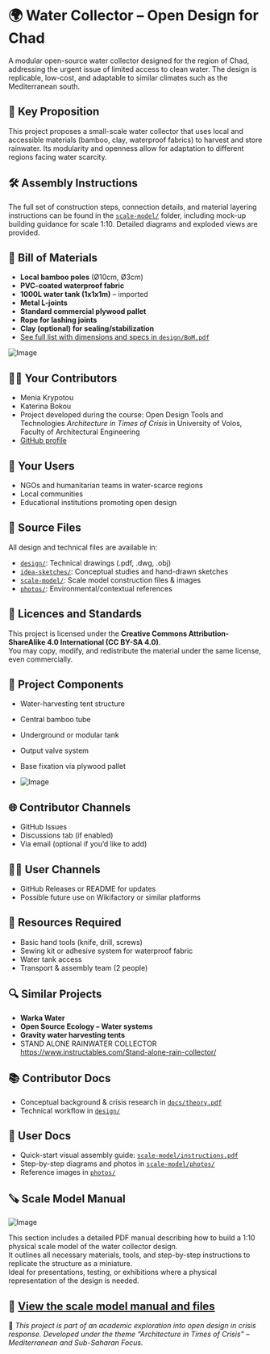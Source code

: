 
# 🌍 Water Collector – Open Design for Chad

A modular open-source water collector designed for the region of Chad, addressing the urgent issue of limited access to clean water. The design is replicable, low-cost, and adaptable to similar climates such as the Mediterranean south.

## 📌 Key Proposition

This project proposes a small-scale water collector that uses local and accessible materials (bamboo, clay, waterproof fabrics) to harvest and store rainwater. Its modularity and openness allow for adaptation to different regions facing water scarcity.

## 🛠️ Assembly Instructions

The full set of construction steps, connection details, and material layering instructions can be found in the [`scale-model/`](./scale-model/) folder, including mock-up building guidance for scale 1:10. Detailed diagrams and exploded views are provided.

## 🧾 Bill of Materials

- **Local bamboo poles** (Ø10cm, Ø3cm)
- **PVC-coated waterproof fabric**
- **1000L water tank (1x1x1m)** – imported
- **Metal L-joints**
- **Standard commercial plywood pallet**
- **Rope for lashing joints**
- **Clay (optional) for sealing/stabilization**
- [See full list with dimensions and specs in `design/BoM.pdf`](./design/)


![Image](https://github.com/user-attachments/assets/b9aa597f-94d9-410b-88df-48d6ce7aa816)

## 👩‍💻 Your Contributors

- Menia Krypotou
- Katerina Bokou 
- Project developed during the course: Open Design Tools and Technologies *Architecture in Times of Crisis* in University of Volos, Faculty of Architectural Engineering 
- [GitHub profile](https://github.com/MeniaKrypotou)

## 👥 Your Users

- NGOs and humanitarian teams in water-scarce regions
- Local communities
- Educational institutions promoting open design

## 💾 Source Files

All design and technical files are available in:

- [`design/`](./design/): Technical drawings (.pdf, .dwg, .obj)
- [`idea-sketches/`](./idea-sketches/): Conceptual studies and hand-drawn sketches
- [`scale-model/`](./scale-model/): Scale model construction files & images
- [`photos/`](./photos/): Environmental/contextual references

## 📜 Licences and Standards

This project is licensed under the **Creative Commons Attribution-ShareAlike 4.0 International (CC BY-SA 4.0)**.  
You may copy, modify, and redistribute the material under the same license, even commercially.

## 🧩 Project Components

- Water-harvesting tent structure
- Central bamboo tube
- Underground or modular tank
- Output valve system
- Base fixation via plywood pallet

- ![Image](https://github.com/user-attachments/assets/3eadfa3f-4f9e-4ed8-8f32-9493a263d48a)

## 🌐 Contributor Channels

- GitHub Issues
- Discussions tab (if enabled)
- Via email (optional if you’d like to add)

## 🧑‍🏫 User Channels

- GitHub Releases or README for updates
- Possible future use on Wikifactory or similar platforms

## 🧰 Resources Required

- Basic hand tools (knife, drill, screws)
- Sewing kit or adhesive system for waterproof fabric
- Water tank access
- Transport & assembly team (2 people)

## 🔍 Similar Projects

- **Warka Water**
- **Open Source Ecology – Water systems**
- **Gravity water harvesting tents**
- STAND ALONE RAINWATER COLLECTOR https://www.instructables.com/Stand-alone-rain-collector/

## 📚 Contributor Docs

- Conceptual background & crisis research in [`docs/theory.pdf`](./docs/) 
- Technical workflow in [`design/`](./design/)

## 📖 User Docs

- Quick-start visual assembly guide: [`scale-model/instructions.pdf`](./scale-model/)
- Step-by-step diagrams and photos in [`scale-model/photos/`](./scale-model/photos/)
- Reference images in [`photos/`](./photos/)

## 🪚 Scale Model Manual

![Image](https://github.com/user-attachments/assets/2de46ceb-2b6b-472b-84cd-0b6fc263ea93)

This section includes a detailed PDF manual describing how to build a 1:10 physical scale model of the water collector design.  
It outlines all necessary materials, tools, and step-by-step instructions to replicate the structure as a miniature.  
Ideal for presentations, testing, or exhibitions where a physical representation of the design is needed.

📂 [View the scale model manual and files](scale-model/)
---

📢 *This project is part of an academic exploration into open design in crisis response. Developed under the theme “Architecture in Times of Crisis” – Mediterranean and Sub-Saharan Focus.*
